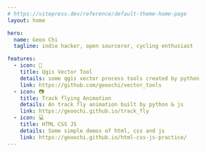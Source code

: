 ```yaml
---
# https://vitepress.dev/reference/default-theme-home-page
layout: home

hero:
  name: Geoo Chi
  tagline: indie hacker, open sourceror, cycling enthusiast

features:
  - icon: 🔨
    title: Qgis Vector Tool
    details: some qgis vector process tools created by python
    link: https://github.com/geoochi/vector_tools
  - icon: 📷
    title: Track flying Animation
    details: An track fly animation built by python & js
    link: https://geoochi.github.io/track_fly
  - icon: 💻
    title: HTML CSS JS
    details: Some simple demos of html, css and js
    link: https://geoochi.github.io/html-css-js-practice/
---
```

